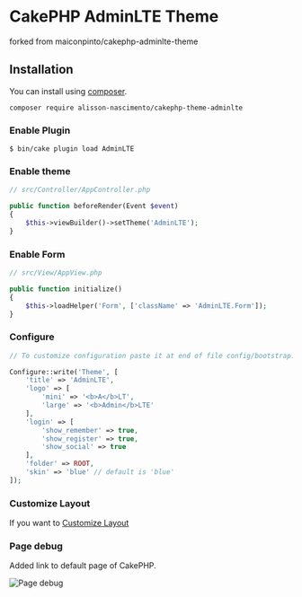 # CakePHP AdminLTE Theme

forked from maiconpinto/cakephp-adminlte-theme

## Installation

You can install using [composer](http://getcomposer.org).

```
composer require alisson-nascimento/cakephp-theme-adminlte
```

### Enable Plugin

    $ bin/cake plugin load AdminLTE

### Enable theme

```php
// src/Controller/AppController.php

public function beforeRender(Event $event)
{
    $this->viewBuilder()->setTheme('AdminLTE');
}
```

### Enable Form

```php
// src/View/AppView.php

public function initialize()
{
    $this->loadHelper('Form', ['className' => 'AdminLTE.Form']);
}
```

### Configure

```php
// To customize configuration paste it at end of file config/bootstrap.php

Configure::write('Theme', [
    'title' => 'AdminLTE',
    'logo' => [
        'mini' => '<b>A</b>LT',
        'large' => '<b>Admin</b>LTE'
    ],
    'login' => [
        'show_remember' => true,
        'show_register' => true,
        'show_social' => true
    ],
    'folder' => ROOT,
    'skin' => 'blue' // default is 'blue'
]);
```

### Customize Layout

If you want to [Customize Layout](https://github.com/maiconpinto/cakephp-adminlte-theme/wiki/Customize-Layout)

### Page debug

Added link to default page of CakePHP.

![Page debug](docs/page-debug.png)
